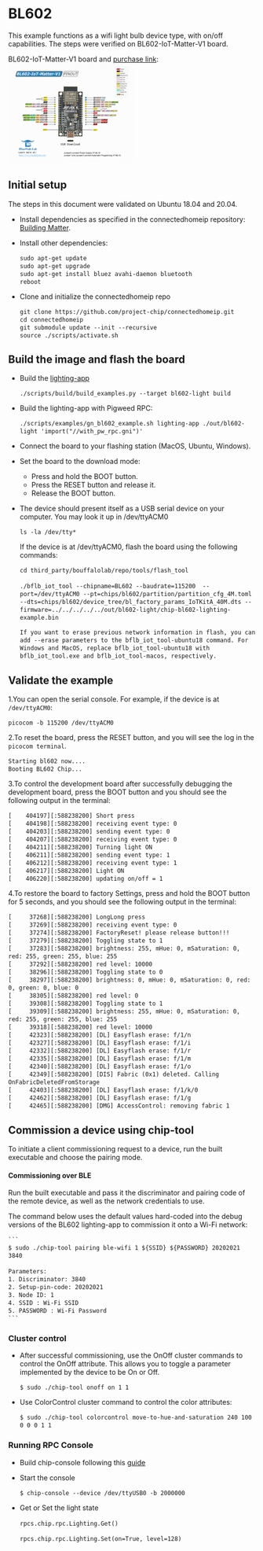 # BL602

This example functions as a wifi light bulb device type, with on/off
capabilities. The steps were verified on BL602-IoT-Matter-V1 board.

BL602-IoT-Matter-V1 board and [purchase link](https://www.amazon.com/dp/B0B9ZVGXD8):
<img src="../../../platform/bouffalolab/bl602/doc/images/BL602-IoT-Matter_V1.png" style="zoom:25%;" />

## Initial setup

The steps in this document were validated on Ubuntu 18.04 and 20.04.

-   Install dependencies as specified in the connectedhomeip repository:
    [Building Matter](https://github.com/project-chip/connectedhomeip/blob/interop_testing_te9/docs/guides/BUILDING.md).
-   Install other dependencies:

    ```
    sudo apt-get update
    sudo apt-get upgrade
    sudo apt-get install bluez avahi-daemon bluetooth
    reboot
    ```

-   Clone and initialize the connectedhomeip repo

    ```
    git clone https://github.com/project-chip/connectedhomeip.git
    cd connectedhomeip
    git submodule update --init --recursive
    source ./scripts/activate.sh
    ```

## Build the image and flash the board

-   Build the
    [lighting-app](https://github.com/project-chip/connectedhomeip/tree/master/examples/lighting-app/bouffalolab/bl602)

    ```
    ./scripts/build/build_examples.py --target bl602-light build
    ```

-   Build the lighting-app with Pigweed RPC:

    ```
    ./scripts/examples/gn_bl602_example.sh lighting-app ./out/bl602-light 'import("//with_pw_rpc.gni")'
    ```

-   Connect the board to your flashing station (MacOS, Ubuntu, Windows).

-   Set the board to the download mode:

    -   Press and hold the BOOT button.
    -   Press the RESET button and release it.
    -   Release the BOOT button.

-   The device should present itself as a USB serial device on your computer.
    You may look it up in /dev/ttyACM0

    ```
    ls -la /dev/tty*
    ```

    If the device is at /dev/ttyACM0, flash the board using the following
    commands:

    ```
    cd third_party/bouffalolab/repo/tools/flash_tool

    ./bflb_iot_tool --chipname=BL602 --baudrate=115200  --port=/dev/ttyACM0 --pt=chips/bl602/partition/partition_cfg_4M.toml --dts=chips/bl602/device_tree/bl_factory_params_IoTKitA_40M.dts --firmware=../../../../../out/bl602-light/chip-bl602-lighting-example.bin
    ```

    ```
    If you want to erase previous network information in flash, you can add --erase parameters to the bflb_iot_tool-ubuntu18 command. For Windows and MacOS, replace bflb_iot_tool-ubuntu18 with bflb_iot_tool.exe and bflb_iot_tool-macos, respectively.
    ```

## Validate the example

1.You can open the serial console. For example, if the device is at
`/dev/ttyACM0`:

```
picocom -b 115200 /dev/ttyACM0
```

2.To reset the board, press the RESET button, and you will see the log in the
`picocom terminal`.

```
Starting bl602 now....
Booting BL602 Chip...
```

3.To control the development board after successfully debugging the development
board, press the BOOT button and you should see the following output in the
terminal:

```
[    404197][:588238200] Short press
[    404198][:588238200] receiving event type: 0
[    404203][:588238200] sending event type: 0
[    404207][:588238200] receiving event type: 0
[    404211][:588238200] Turning light ON
[    406211][:588238200] sending event type: 1
[    406212][:588238200] receiving event type: 1
[    406217][:588238200] Light ON
[    406220][:588238200] updating on/off = 1
```

4.To restore the board to factory Settings, press and hold the BOOT button for 5
seconds, and you should see the following output in the terminal:

```
[     37268][:588238200] LongLong press
[     37269][:588238200] receiving event type: 0
[     37274][:588238200] FactoryReset! please release button!!!
[     37279][:588238200] Toggling state to 1
[     37283][:588238200] brightness: 255, mHue: 0, mSaturation: 0, red: 255, green: 255, blue: 255
[     37292][:588238200] red level: 10000
[     38296][:588238200] Toggling state to 0
[     38297][:588238200] brightness: 0, mHue: 0, mSaturation: 0, red: 0, green: 0, blue: 0
[     38305][:588238200] red level: 0
[     39308][:588238200] Toggling state to 1
[     39309][:588238200] brightness: 255, mHue: 0, mSaturation: 0, red: 255, green: 255, blue: 255
[     39318][:588238200] red level: 10000
[     42323][:588238200] [DL] Easyflash erase: f/1/n
[     42327][:588238200] [DL] Easyflash erase: f/1/i
[     42332][:588238200] [DL] Easyflash erase: f/1/r
[     42335][:588238200] [DL] Easyflash erase: f/1/m
[     42340][:588238200] [DL] Easyflash erase: f/1/o
[     42349][:588238200] [DIS] Fabric (0x1) deleted. Calling OnFabricDeletedFromStorage
[     42403][:588238200] [DL] Easyflash erase: f/1/k/0
[     42462][:588238200] [DL] Easyflash erase: f/1/g
[     42465][:588238200] [DMG] AccessControl: removing fabric 1
```

## Commission a device using chip-tool

To initiate a client commissioning request to a device, run the built executable
and choose the pairing mode.

#### Commissioning over BLE

Run the built executable and pass it the discriminator and pairing code of the
remote device, as well as the network credentials to use.

The command below uses the default values hard-coded into the debug versions of
the BL602 lighting-app to commission it onto a Wi-Fi network:

    ```
    $ sudo ./chip-tool pairing ble-wifi 1 ${SSID} ${PASSWORD} 20202021 3840

    Parameters:
    1. Discriminator: 3840
    2. Setup-pin-code: 20202021
    3. Node ID: 1
    4. SSID : Wi-Fi SSID
    5. PASSWORD : Wi-Fi Password
    ```

### Cluster control

-   After successful commissioning, use the OnOff cluster commands to control
    the OnOff attribute. This allows you to toggle a parameter implemented by
    the device to be On or Off.

    ```
    $ sudo ./chip-tool onoff on 1 1
    ```

-   Use ColorControl cluster command to control the color attributes:

    ```
    $ sudo ./chip-tool colorcontrol move-to-hue-and-saturation 240 100 0 0 0 1 1
    ```

### Running RPC Console

-   Build chip-console following this
    [guide](../../../common/pigweed/rpc_console/README.md)

-   Start the console

    ```
    $ chip-console --device /dev/ttyUSB0 -b 2000000
    ```

-   Get or Set the light state

    `rpcs.chip.rpc.Lighting.Get()`

    `rpcs.chip.rpc.Lighting.Set(on=True, level=128)`
